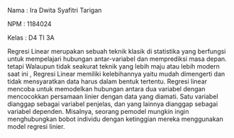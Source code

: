 Nama  : Ira Dwita Syafitri Tarigan 

NPM   : 1184024 

Kelas : D4 TI 3A

Regresi Linear merupakan sebuah teknik klasik di statistika yang berfungsi untuk mempelajari hubungan antar-variabel dan memprediksi masa depan. tetapi Walaupun tidak seakurat teknik yang lebih maju atau lebih modern saat ini ,  Regresi Linear memiliki kelebihannya yaitu mudah dimengerti dan tidak mensyaratkan data harus dalam bentuk tertentu. Regresi linear mencoba untuk memodelkan hubungan antara dua variabel dengan mencocokkan persamaan linier dengan data yang diamati. Satu variabel dianggap sebagai variabel penjelas, dan yang lainnya dianggap sebagai variabel dependen. Misalnya, seorang pemodel mungkin ingin menghubungkan bobot individu dengan ketinggian mereka menggunakan model regresi linier.
